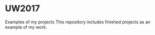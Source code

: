 # UW2017
Examples of my projects
This repository includes finished projects as an example of my  work.
